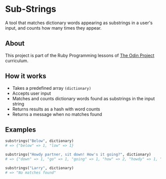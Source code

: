 # Sub-Strings

A tool that matches dictionary words appearing as substrings in a user's input, and counts how many times they appear.

## About

This project is part of the Ruby Programming lessons of [The Odin Project](https://www.theodinproject.com/lessons/ruby-sub-strings) curriculum.

## How it works

- Takes a predefined array `(dictionary)`
- Accepts user input
- Matches and counts dictionary words found as substrings in the input string
- Returns results as a hash with word counts
- Returns a message when no matches found

## Examples

```ruby
substrings("Below", dictionary)
# => {"below" => 1, "low" => 1}

substrings("Howdy partner, sit down! How's it going?", dictionary)
# => {"down" => 1, "go" => 1, "going" => 1, "how" => 2, "howdy" => 1, "it" => 2, "i" => 3, "own" => 1, "part" => 1, "partner" => 1, "sit" => 1}

substrings("Larry", dictionary)
# => "No matches found"
```
